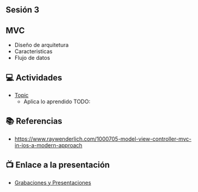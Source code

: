Sesión 3
-

## MVC
- Diseño de arquitetura
- Caracteristicas
- Flujo de datos

## 💻 Actividades
- [Topic](https://leetcode.com/playground/)
    - Aplica lo aprendido TODO:

## 📚 Referencias
- https://www.raywenderlich.com/1000705-model-view-controller-mvc-in-ios-a-modern-approach

## 📺 Enlace a la presentación 
- [Grabaciones y Presentaciones](/Grabaciones_y_Presentaciones.md)
